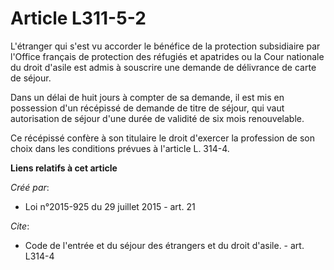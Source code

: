 # Article L311-5-2

L'étranger qui s'est vu accorder le bénéfice de la protection subsidiaire par l'Office français de protection des réfugiés et
apatrides ou la Cour nationale du droit d'asile est admis à souscrire une demande de délivrance de carte de séjour. 

Dans un délai de huit jours à compter de sa demande, il est mis en possession d'un récépissé de demande de titre de séjour,
qui vaut autorisation de séjour d'une durée de validité de six mois renouvelable. 

Ce récépissé confère à son titulaire le droit d'exercer la profession de son choix dans les conditions prévues à l'article L.
314-4.

**Liens relatifs à cet article**

_Créé par_:

  - Loi n°2015-925 du 29 juillet 2015 - art. 21

_Cite_:

  - Code de l'entrée et du séjour des étrangers et du droit d'asile. - art. L314-4
